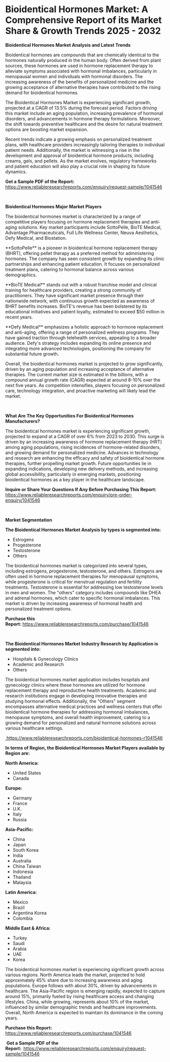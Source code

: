<p><h1>Bioidentical Hormones Market: A Comprehensive Report of its Market Share & Growth Trends 2025 - 2032</h1></p><p><strong>Bioidentical Hormones Market Analysis and Latest Trends</strong></p>
<p><p>Bioidentical hormones are compounds that are chemically identical to the hormones naturally produced in the human body. Often derived from plant sources, these hormones are used in hormone replacement therapy to alleviate symptoms associated with hormonal imbalances, particularly in menopausal women and individuals with hormonal disorders. The increasing awareness of the benefits of personalized medicine and the growing acceptance of alternative therapies have contributed to the rising demand for bioidentical hormones.</p><p>The Bioidentical Hormones Market is experiencing significant growth, projected at a CAGR of 13.5% during the forecast period. Factors driving this market include an aging population, increasing prevalence of hormonal disorders, and advancements in hormone therapy formulations. Moreover, the shift towards preventive healthcare and the desire for natural treatment options are boosting market expansion. </p><p>Recent trends indicate a growing emphasis on personalized treatment plans, with healthcare providers increasingly tailoring therapies to individual patient needs. Additionally, the market is witnessing a rise in the development and approval of bioidentical hormone products, including creams, gels, and pellets. As the market evolves, regulatory frameworks and patient education will also play a crucial role in shaping its future dynamics.</p></p>
<p><strong>Get a Sample PDF of the Report:&nbsp;</strong> <a href="https://www.reliableresearchreports.com/enquiry/request-sample/1041546?utm_campaign=3068&utm_medium=2&utm_source=Github&utm_content=ia&utm_term=19042025&utm_id=bioidentical-hormones">https://www.reliableresearchreports.com/enquiry/request-sample/1041546</a></p>
<p>&nbsp;</p>
<p><strong>Bioidentical Hormones Major Market Players</strong></p>
<p><p>The bioidentical hormones market is characterized by a range of competitive players focusing on hormone replacement therapies and anti-aging solutions. Key market participants include SottoPelle, BioTE Medical, Advantage Pharmaceuticals, Full Life Wellness Center, Neuva Aesthetics, Defy Medical, and Biostation.</p><p>**SottoPelle** is a pioneer in bioidentical hormone replacement therapy (BHRT), offering pellet therapy as a preferred method for administering hormones. The company has seen consistent growth by expanding its clinic partnerships and enhancing patient education. It focuses on personalized treatment plans, catering to hormonal balance across various demographics.</p><p>**BioTE Medical** stands out with a robust franchise model and clinical training for healthcare providers, creating a strong community of practitioners. They have significant market presence through their nationwide network, with continuous growth expected as awareness of BHRT benefits increases. BioTE's revenue has been bolstered by its educational initiatives and patient loyalty, estimated to exceed $50 million in recent years.</p><p>**Defy Medical** emphasizes a holistic approach to hormone replacement and anti-aging, offering a range of personalized wellness programs. They have gained traction through telehealth services, appealing to a broader audience. Defy's strategy includes expanding its online presence and integrating more advanced technologies, positioning the company for substantial future growth.</p><p>Overall, the bioidentical hormones market is projected to grow significantly, driven by an aging population and increasing acceptance of alternative therapies. The current market size is estimated in the billions, with a compound annual growth rate (CAGR) expected at around 8-10% over the next five years. As competition intensifies, players focusing on personalized care, technology integration, and proactive marketing will likely lead the market.</p></p>
<p>&nbsp;</p>
<p><strong>What Are The Key Opportunities For Bioidentical Hormones Manufacturers?</strong></p>
<p><p>The bioidentical hormones market is experiencing significant growth, projected to expand at a CAGR of over 6% from 2023 to 2030. This surge is driven by an increasing awareness of hormone replacement therapy (HRT) among aging populations, rising incidences of hormone-related disorders, and growing demand for personalized medicine. Advances in technology and research are enhancing the efficacy and safety of bioidentical hormone therapies, further propelling market growth. Future opportunities lie in expanding indications, developing new delivery methods, and increasing global accessibility, particularly in emerging markets, positioning bioidentical hormones as a key player in the healthcare landscape.</p></p>
<p><strong>Inquire or Share Your Questions If Any Before Purchasing This Report:</strong> <a href="https://www.reliableresearchreports.com/enquiry/pre-order-enquiry/1041546?utm_campaign=3068&utm_medium=2&utm_source=Github&utm_content=ia&utm_term=19042025&utm_id=bioidentical-hormones">https://www.reliableresearchreports.com/enquiry/pre-order-enquiry/1041546</a></p>
<p>&nbsp;</p>
<p><strong>Market Segmentation</strong></p>
<p><strong>The Bioidentical Hormones Market Analysis by types is segmented into:</strong></p>
<p><ul><li>Estrogens</li><li>Progesterone</li><li>Testosterone</li><li>Others</li></ul></p>
<p><p>The bioidentical hormones market is categorized into several types, including estrogens, progesterone, testosterone, and others. Estrogens are often used in hormone replacement therapies for menopausal symptoms, while progesterone is critical for menstrual regulation and fertility treatments. Testosterone is essential for addressing low testosterone levels in men and women. The "others" category includes compounds like DHEA and adrenal hormones, which cater to specific hormonal imbalances. This market is driven by increasing awareness of hormonal health and personalized treatment options.</p></p>
<p><strong>Purchase this Report:&nbsp;</strong><a href="https://www.reliableresearchreports.com/purchase/1041546?utm_campaign=3068&utm_medium=2&utm_source=Github&utm_content=ia&utm_term=19042025&utm_id=bioidentical-hormones">https://www.reliableresearchreports.com/purchase/1041546</a></p>
<p>&nbsp;</p>
<p><strong>The Bioidentical Hormones Market Industry Research by Application is segmented into:</strong></p>
<p><ul><li>Hospitals & Gynecology Clinics</li><li>Academic and Research</li><li>Others</li></ul></p>
<p><p>The bioidentical hormones market application includes hospitals and gynecology clinics where these hormones are utilized for hormone replacement therapy and reproductive health treatments. Academic and research institutions engage in developing innovative therapies and studying hormonal effects. Additionally, the "Others" segment encompasses alternative medical practices and wellness centers that offer bioidentical hormone therapies for addressing hormonal imbalances, menopause symptoms, and overall health improvement, catering to a growing demand for personalized and natural hormone solutions across various healthcare settings.</p></p>
<p><a href="https://www.reliableresearchreports.com/bioidentical-hormones-r1041546?utm_campaign=3068&utm_medium=2&utm_source=Github&utm_content=ia&utm_term=19042025&utm_id=bioidentical-hormones">&nbsp;https://www.reliableresearchreports.com/bioidentical-hormones-r1041546</a></p>
<p><strong>In terms of Region, the Bioidentical Hormones Market Players available by Region are:</strong></p>
<p>
    <p> <strong> North America: </strong>
        <ul>
            <li>United States</li>
            <li>Canada</li>
        </ul>
        </p> 
    <p> <strong> Europe: </strong>
        <ul>
            <li>Germany</li>
            <li>France</li>
            <li>U.K.</li>
            <li>Italy</li>
            <li>Russia</li>
        </ul>
        </p> 
    <p> <strong> Asia-Pacific: </strong>
        <ul>
            <li>China</li>
            <li>Japan</li>
            <li>South Korea</li>
            <li>India</li>
            <li>Australia</li>
            <li>China Taiwan</li>
            <li>Indonesia</li>
            <li>Thailand</li>
            <li>Malaysia</li>
        </ul>
        </p> 
    <p> <strong> Latin America: </strong>
        <ul>
            <li>Mexico</li>
            <li>Brazil</li>
            <li>Argentina Korea</li>
            <li>Colombia</li>
        </ul>
        </p> 
    <p> <strong> Middle East & Africa: </strong>
        <ul>
            <li>Turkey</li>
            <li>Saudi</li>
            <li>Arabia</li>
            <li>UAE</li>
            <li>Korea</li>
        </ul>
    </p>
    </p>
<p><p>The bioidentical hormones market is experiencing significant growth across various regions. North America leads the market, projected to hold approximately 45% share due to increasing awareness and aging populations. Europe follows with about 30%, driven by advancements in healthcare. The Asia-Pacific region is emerging rapidly, expected to capture around 15%, primarily fueled by rising healthcare access and changing lifestyles. China, while growing, represents about 10% of the market, influenced by similar demographic trends and healthcare improvements. Overall, North America is expected to maintain its dominance in the coming years.</p></p>
<p><strong>Purchase this Report: </strong><a href="https://www.reliableresearchreports.com/purchase/1041546?utm_campaign=3068&utm_medium=2&utm_source=Github&utm_content=ia&utm_term=19042025&utm_id=bioidentical-hormones">https://www.reliableresearchreports.com/purchase/1041546</a></p>
<p>&nbsp;<strong>Get a Sample PDF of the Report:&nbsp;&nbsp;</strong><a href="https://www.reliableresearchreports.com/enquiry/request-sample/1041546?utm_campaign=3068&utm_medium=2&utm_source=Github&utm_content=ia&utm_term=19042025&utm_id=bioidentical-hormones">https://www.reliableresearchreports.com/enquiry/request-sample/1041546</a></p>
<p><strong></strong></p>
<p><p></p><p></p><p></p></p>